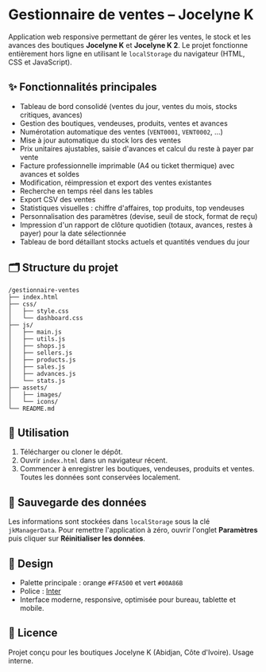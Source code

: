 # Gestionnaire de ventes – Jocelyne K

Application web responsive permettant de gérer les ventes, le stock et les avances des boutiques **Jocelyne K** et **Jocelyne K 2**. Le projet fonctionne entièrement hors ligne en utilisant le `localStorage` du navigateur (HTML, CSS et JavaScript).

## ✨ Fonctionnalités principales

- Tableau de bord consolidé (ventes du jour, ventes du mois, stocks critiques, avances)
- Gestion des boutiques, vendeuses, produits, ventes et avances
- Numérotation automatique des ventes (`VENT0001`, `VENT0002`, ...)
- Mise à jour automatique du stock lors des ventes
- Prix unitaires ajustables, saisie d'avances et calcul du reste à payer par vente
- Facture professionnelle imprimable (A4 ou ticket thermique) avec avances et soldes
- Modification, réimpression et export des ventes existantes
- Recherche en temps réel dans les tables
- Export CSV des ventes
- Statistiques visuelles : chiffre d'affaires, top produits, top vendeuses
- Personnalisation des paramètres (devise, seuil de stock, format de reçu)
- Impression d'un rapport de clôture quotidien (totaux, avances, restes à payer) pour la date sélectionnée
- Tableau de bord détaillant stocks actuels et quantités vendues du jour

## 🗂 Structure du projet

```
/gestionnaire-ventes
├── index.html
├── css/
│   ├── style.css
│   └── dashboard.css
├── js/
│   ├── main.js
│   ├── utils.js
│   ├── shops.js
│   ├── sellers.js
│   ├── products.js
│   ├── sales.js
│   ├── advances.js
│   └── stats.js
├── assets/
│   ├── images/
│   └── icons/
└── README.md
```

## 🚀 Utilisation

1. Télécharger ou cloner le dépôt.
2. Ouvrir `index.html` dans un navigateur récent.
3. Commencer à enregistrer les boutiques, vendeuses, produits et ventes. Toutes les données sont conservées localement.

## 💾 Sauvegarde des données

Les informations sont stockées dans `localStorage` sous la clé `jkManagerData`. Pour remettre l'application à zéro, ouvrir l'onglet **Paramètres** puis cliquer sur **Réinitialiser les données**.

## 🎨 Design

- Palette principale : orange `#FFA500` et vert `#00A86B`
- Police : [Inter](https://fonts.google.com/specimen/Inter)
- Interface moderne, responsive, optimisée pour bureau, tablette et mobile.

## 📄 Licence

Projet conçu pour les boutiques Jocelyne K (Abidjan, Côte d'Ivoire). Usage interne.
